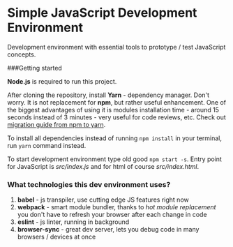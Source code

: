 # Simple JavaScript Development Environment

Development environment with essential tools to prototype / test JavaScript concepts.

###Getting started

**Node.js** is required to run this project.

After cloning the repository, install **Yarn** - dependency manager. Don't worry. It is not replacement for **npm**, but rather useful enhancement. One of the biggest advantages of using it is modules installation time - around 15 seconds instead of 3 minutes - very useful for code reviews, etc. Check out [migration guide from npm to yarn](https://yarnpkg.com/en/docs/migrating-from-npm).

To install all dependencies instead of running `npm install` in your terminal, run `yarn` command instead.

To start development environment type old good `npm start -s`.
Entry point for JavaScript is *src/index.js* and for html of course *src/index.html*.

### What technologies this dev environment uses?
1. **babel** - js transpiler, use cutting edge JS features right now
2. **webpack** - smart module bundler, thanks to *hot module replacement* you don't have to refresh your browser after each change in code
3. **eslint** - js linter, running in background
4. **browser-sync** - great dev server, lets you debug code in many browsers / devices at once
